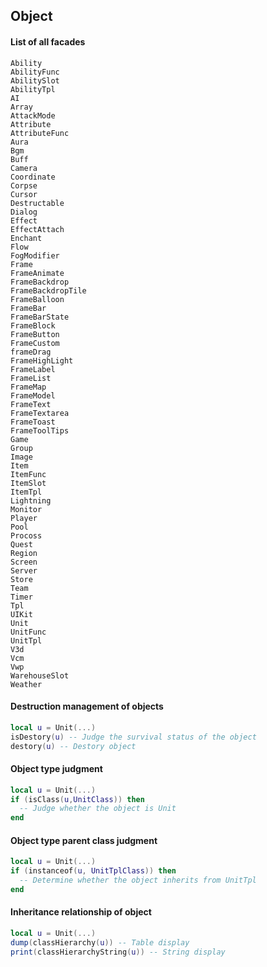 ## Object

#### List of all facades

```text
Ability
AbilityFunc
AbilitySlot
AbilityTpl
AI
Array
AttackMode
Attribute
AttributeFunc
Aura
Bgm
Buff
Camera
Coordinate
Corpse
Cursor
Destructable
Dialog
Effect
EffectAttach
Enchant
Flow
FogModifier
Frame
FrameAnimate
FrameBackdrop
FrameBackdropTile
FrameBalloon
FrameBar
FrameBarState
FrameBlock
FrameButton
FrameCustom
frameDrag
FrameHighLight
FrameLabel
FrameList
FrameMap
FrameModel
FrameText
FrameTextarea
FrameToast
FrameToolTips
Game
Group
Image
Item
ItemFunc
ItemSlot
ItemTpl
Lightning
Monitor
Player
Pool
Procoss
Quest
Region
Screen
Server
Store
Team
Timer
Tpl
UIKit
Unit
UnitFunc
UnitTpl
V3d
Vcm
Vwp
WarehouseSlot
Weather
```

#### Destruction management of objects

```lua
local u = Unit(...)
isDestory(u) -- Judge the survival status of the object
destory(u) -- Destory object
```

#### Object type judgment

```lua
local u = Unit(...)
if (isClass(u,UnitClass)) then
  -- Judge whether the object is Unit
end
```

#### Object type parent class judgment

```lua
local u = Unit(...)
if (instanceof(u, UnitTplClass)) then
  -- Determine whether the object inherits from UnitTpl
end
```

#### Inheritance relationship of object

```lua
local u = Unit(...)
dump(classHierarchy(u)) -- Table display
print(classHierarchyString(u)) -- String display
```

